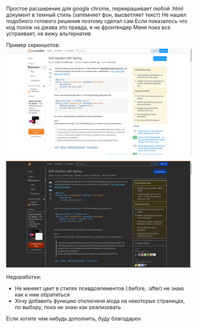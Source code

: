 Простое расширение для google chrome, перекрашивает любой .html документ в темный стиль (затемняет фон, высветляет текст)
Не нашел подобного готового решения поэтому сделал сам
Если показалось что код похож на джава это правда, я не фронтендер 
Меня пока все устраивает, не вижу альтернатив

Пример скриншотов:
![alt text](origin.png)

![alt text](dark.png)

Недоработки:
- Не меняет цвет в стилях псевдоэлементов (:before, :after) не знаю как к ним обратиться
- Хочу добавить функцию отключеня мода на некоторых страницах, по выбору, пока не знаю как реализовать

Если хотите чем нибудь дополнить, буду благодарен
